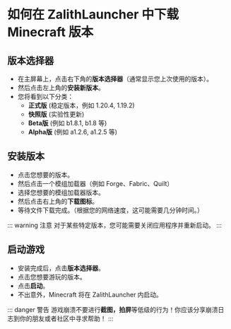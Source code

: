 # 如何在 ZalithLauncher 中下载 Minecraft 版本

## 版本选择器
- 在主屏幕上，点击右下角的**版本选择器**（通常显示您上次使用的版本）。
- 然后点击左上角的**安装新版本**。
- 您将看到以下分类：  
  - **正式版** (稳定版本，例如 1.20.4, 1.19.2)  
  - **快照版** (实验性更新)  
  - **Beta版** (例如 b1.8.1, b1.8 等)  
  - **Alpha版** (例如 a1.2.6, a1.2.5 等)

## 安装版本
- 点击您想要的版本。
- 然后点击一个模组加载器（例如 Forge、Fabric、Quilt）
- 选择您想要的模组加载器版本。
- 然后点击右上角的**下载图标**。
- 等待文件下载完成。（根据您的网络速度，这可能需要几分钟时间。）
  
::: warning 注意
对于某些特定版本，您可能需要关闭应用程序并重新启动。
:::

## 启动游戏
- 安装完成后，点击**版本选择器**。
- 点击您想要游玩的版本。  
- 点击**启动**。  
- 不出意外，Minecraft 将在 ZalithLauncher 内启动。

::: danger 警告
游戏崩溃不要进行**截图，拍屏**等低级的行为！你应该分享崩溃日志到你的朋友或者社区中寻求帮助！
:::